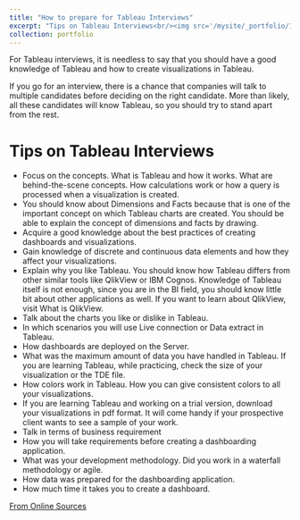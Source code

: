 ```yaml
---
title: "How to prepare for Tableau Interviews"
excerpt: "Tips on Tableau Interviews<br/><img src='/mysite/_portfolio/160119.jpg'>"
collection: portfolio
---
```

For Tableau interviews, it is needless to say that you should have a good knowledge of Tableau and how to create visualizations in Tableau.<br/>

If you go for an interview, there is a chance that companies will talk to multiple candidates before deciding on the right candidate. More than likely, all these candidates will know Tableau, so you should try to stand apart from the rest.<br/>

# Tips on Tableau Interviews
* Focus on the concepts. What is Tableau and how it works. What are behind-the-scene concepts. How calculations work or how a query is processed when a visualization is created.
* You should know about Dimensions and Facts because that is one of the important concept on which Tableau charts are created. You should be able to explain the concept of dimensions and facts by drawing.
* Acquire a good knowledge about the best practices of creating dashboards and visualizations.
* Gain knowledge of discrete and continuous data elements and how they affect your visualizations.
* Explain why you like Tableau. You should know how Tableau differs from other similar tools like QlikView or IBM Cognos. Knowledge of Tableau itself is not enough, since you are in the BI field, you should know little bit about other applications as well. If you want to learn about QlikView, visit What is QlikView.
* Talk about the charts you like or dislike in Tableau.
* In which scenarios you will use Live connection or Data extract in Tableau.
* How dashboards are deployed on the Server.
* What was the maximum amount of data you have handled in Tableau. If you are learning Tableau, while practicing, check the size of your visualization or the TDE file.
* How colors work in Tableau. How you can give consistent colors to all your visualizations.
* If you are learning Tableau and working on a trial version, download your visualizations in pdf format. It will come handy if your prospective client wants to see a sample of your work.
* Talk in terms of business requirement
* How you will take requirements before creating a dashboarding application.
* What was your development methodology. Did you work in a waterfall methodology or agile.
* How data was prepared for the dashboarding application.
* How much time it takes you to create a dashboard.

[From Online Sources](http://www.learntableaupublic.com/how-to-prepare-for-tableau-interviews/)
